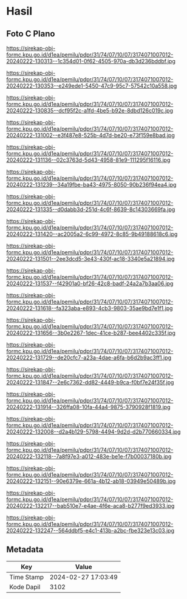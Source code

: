 # Hasil

## Foto C Plano

https://sirekap-obj-formc.kpu.go.id/d1ea/pemilu/pdpr/31/74/07/10/07/3174071007012-20240222-130313--1c354d01-0f62-4505-970a-db3d236bddbf.jpg

https://sirekap-obj-formc.kpu.go.id/d1ea/pemilu/pdpr/31/74/07/10/07/3174071007012-20240222-130353--e249ede1-5450-47c9-95c7-57542c10a558.jpg

https://sirekap-obj-formc.kpu.go.id/d1ea/pemilu/pdpr/31/74/07/10/07/3174071007012-20240222-130835--dcf95f2c-a1fd-4be5-b92e-8dbd126c019c.jpg

https://sirekap-obj-formc.kpu.go.id/d1ea/pemilu/pdpr/31/74/07/10/07/3174071007012-20240222-131002--e3f487e8-525b-4d7d-be20-e73f159e8bad.jpg

https://sirekap-obj-formc.kpu.go.id/d1ea/pemilu/pdpr/31/74/07/10/07/3174071007012-20240222-131136--02c3763d-5d43-4958-81e9-111295f16116.jpg

https://sirekap-obj-formc.kpu.go.id/d1ea/pemilu/pdpr/31/74/07/10/07/3174071007012-20240222-131239--34a19fbe-ba43-4975-8050-90b236f94ea4.jpg

https://sirekap-obj-formc.kpu.go.id/d1ea/pemilu/pdpr/31/74/07/10/07/3174071007012-20240222-131335--d0dabb3d-251d-4c6f-8639-8c14303669fa.jpg

https://sirekap-obj-formc.kpu.go.id/d1ea/pemilu/pdpr/31/74/07/10/07/3174071007012-20240222-131420--ac2005a2-6c99-4972-8c85-9b49188618c6.jpg

https://sirekap-obj-formc.kpu.go.id/d1ea/pemilu/pdpr/31/74/07/10/07/3174071007012-20240222-131501--2ee3dcd5-3e43-430f-ac18-3340e5a21894.jpg

https://sirekap-obj-formc.kpu.go.id/d1ea/pemilu/pdpr/31/74/07/10/07/3174071007012-20240222-131537--f42901a0-bf26-42c8-badf-24a2a7b3aa06.jpg

https://sirekap-obj-formc.kpu.go.id/d1ea/pemilu/pdpr/31/74/07/10/07/3174071007012-20240222-131618--fa323aba-e893-4cb3-9803-35ae9bd7e1f1.jpg

https://sirekap-obj-formc.kpu.go.id/d1ea/pemilu/pdpr/31/74/07/10/07/3174071007012-20240222-131656--3b0e2267-1dec-41ce-b287-bee4402c335f.jpg

https://sirekap-obj-formc.kpu.go.id/d1ea/pemilu/pdpr/31/74/07/10/07/3174071007012-20240222-131729--de20cfc7-a23a-4dae-a6fa-b6d2b9ac3ff1.jpg

https://sirekap-obj-formc.kpu.go.id/d1ea/pemilu/pdpr/31/74/07/10/07/3174071007012-20240222-131847--2e6c7362-dd82-4449-b9ca-f0bf7e24f35f.jpg

https://sirekap-obj-formc.kpu.go.id/d1ea/pemilu/pdpr/31/74/07/10/07/3174071007012-20240222-131914--326ffa08-10fa-44a4-9875-3790928f1819.jpg

https://sirekap-obj-formc.kpu.go.id/d1ea/pemilu/pdpr/31/74/07/10/07/3174071007012-20240222-132008--d2a4b129-5798-4494-9d2d-d2b770660334.jpg

https://sirekap-obj-formc.kpu.go.id/d1ea/pemilu/pdpr/31/74/07/10/07/3174071007012-20240222-132118--7a8f97e3-a012-483e-be1e-f7b00037180b.jpg

https://sirekap-obj-formc.kpu.go.id/d1ea/pemilu/pdpr/31/74/07/10/07/3174071007012-20240222-132151--90e6379e-661a-4b12-ab18-03949e50489b.jpg

https://sirekap-obj-formc.kpu.go.id/d1ea/pemilu/pdpr/31/74/07/10/07/3174071007012-20240222-132217--bab510e7-e4ae-4f6e-aca8-b277f9ed3933.jpg

https://sirekap-obj-formc.kpu.go.id/d1ea/pemilu/pdpr/31/74/07/10/07/3174071007012-20240222-132247--564ddbf5-e4c1-413b-a2bc-fbe323e13c03.jpg


## Metadata

| Key        | Value               |
| ---------- | ------------------- |
| Time Stamp | 2024-02-27 17:03:49 |
| Kode Dapil | 3102                |



